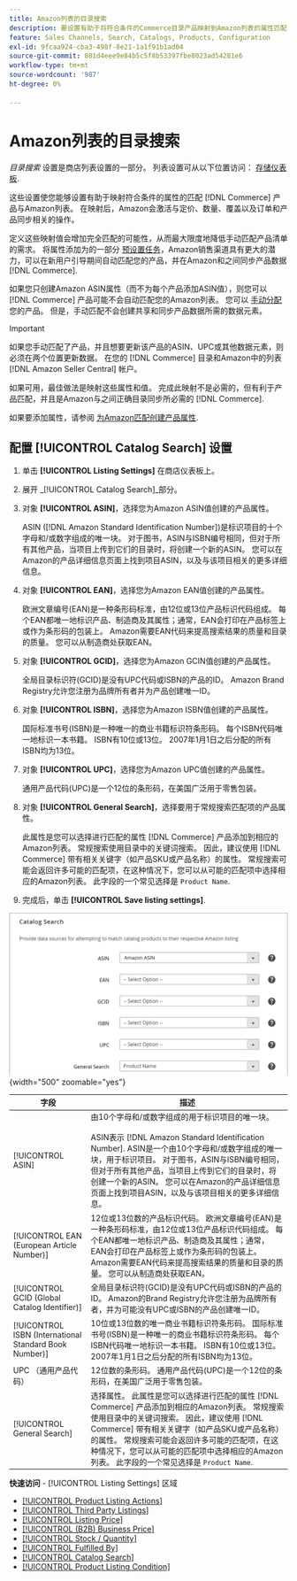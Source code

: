 ```yaml
---
title: Amazon列表的目录搜索
description: 要设置有助于将符合条件的Commerce目录产品映射到Amazon列表的属性匹配，请更新“目录搜索”设置。
feature: Sales Channels, Search, Catalogs, Products, Configuration
exl-id: 9fcaa924-cba3-498f-8e21-1a1f91b1ad04
source-git-commit: 801d4eee9e84b5c5f8b53397fbe8023ad54281e6
workflow-type: tm+mt
source-wordcount: '987'
ht-degree: 0%

---
```


# Amazon列表的目录搜索

_目录搜索_ 设置是商店列表设置的一部分。 列表设置可从以下位置访问： [存储仪表板](./amazon-store-dashboard.md).

这些设置使您能够设置有助于映射符合条件的属性的匹配 [!DNL Commerce] 产品与Amazon列表。 在映射后，Amazon会激活与定价、数量、覆盖以及订单和产品同步相关的操作。

定义这些映射值会增加完全匹配的可能性，从而最大限度地降低手动匹配产品清单的需求。 将属性添加为的一部分 [预设置任务](./amazon-pre-setup-tasks.md)，Amazon销售渠道具有更大的潜力，可以在新用户引导期间自动匹配您的产品，并在Amazon和之间同步产品数据 [!DNL Commerce].

如果您只创建Amazon ASIN属性（而不为每个产品添加ASIN值），则您可以 [!DNL Commerce] 产品可能不会自动匹配您的Amazon列表。 您可以 [手动分配](./creating-assigning-catalog-products.md) 您的产品。 但是，手动匹配不会创建共享和同步产品数据所需的数据元素。

>[!IMPORTANT]
>
>如果您手动匹配了产品，并且想要更新该产品的ASIN、UPC或其他数据元素，则必须在两个位置更新数据。 在您的 [!DNL Commerce] 目录和Amazon中的列表 [!DNL Amazon Seller Central] 帐户。

如果可用，最佳做法是映射这些属性和值。 完成此映射不是必需的，但有利于产品匹配，并且是Amazon与之间正确目录同步所必需的 [!DNL Commerce].

如果要添加属性，请参阅 [为Amazon匹配创建产品属性](./ob-creating-magento-attributes.md).

## 配置 [!UICONTROL Catalog Search] 设置

1. 单击 **[!UICONTROL Listing Settings]** 在商店仪表板上。

1. 展开 _[!UICONTROL Catalog Search]_部分。

1. 对象 **[!UICONTROL ASIN]**，选择您为Amazon ASIN值创建的产品属性。

   ASIN ([!DNL Amazon Standard Identification Number])是标识项目的十个字母和/或数字组成的唯一块。 对于图书，ASIN与ISBN编号相同，但对于所有其他产品，当项目上传到它们的目录时，将创建一个新的ASIN。 您可以在Amazon的产品详细信息页面上找到项目ASIN，以及与该项目相关的更多详细信息。

1. 对象 **[!UICONTROL EAN]**，选择您为Amazon EAN值创建的产品属性。

   欧洲文章编号(EAN)是一种条形码标准，由12位或13位产品标识代码组成。 每个EAN都唯一地标识产品、制造商及其属性；通常，EAN会打印在产品标签上或作为条形码的包装上。 Amazon需要EAN代码来提高搜索结果的质量和目录的质量。 您可以从制造商处获取EAN。

1. 对象 **[!UICONTROL GCID]**，选择您为Amazon GCIN值创建的产品属性。

   全局目录标识符(GCID)是没有UPC代码或ISBN的产品的ID。 Amazon Brand Registry允许您注册为品牌所有者并为产品创建唯一ID。

1. 对象 **[!UICONTROL ISBN]**，选择您为Amazon ISBN值创建的产品属性。

   国际标准书号(ISBN)是一种唯一的商业书籍标识符条形码。 每个ISBN代码唯一地标识一本书籍。 ISBN有10位或13位。 2007年1月1日之后分配的所有ISBN均为13位。

1. 对象 **[!UICONTROL UPC]**，选择您为Amazon UPC值创建的产品属性。

   通用产品代码(UPC)是一个12位的条形码，在美国广泛用于零售包装。

1. 对象 **[!UICONTROL General Search]**，选择要用于常规搜索匹配项的产品属性。

   此属性是您可以选择进行匹配的属性 [!DNL Commerce] 产品添加到相应的Amazon列表。 常规搜索使用目录中的关键词搜索。 因此，建议使用 [!DNL Commerce] 带有相关关键字（如产品SKU或产品名称）的属性。 常规搜索可能会返回许多可能的匹配项，在这种情况下，您可以从可能的匹配项中选择相应的Amazon列表。 此字段的一个常见选择是 `Product Name`.

1. 完成后，单击 **[!UICONTROL Save listing settings]**.

![目录搜索](assets/amazon-catalog-search.png){width="500" zoomable="yes"}

| 字段 | 描述 |
|--------------------------------------------------------|--------------------------------------------------------------------------------------------------------------------------------------------------------------------------------------------------------------------------------------------------------------------------------------------------------------------------------------------------------------------------------------------------------------------------------------------------------------------------------------------------------------------------------------|
| [!UICONTROL ASIN] | 由10个字母和/或数字组成的用于标识项目的唯一块。<br><br>ASIN表示 [!DNL Amazon Standard Identification Number]. ASIN是一个由10个字母和/或数字组成的唯一块，用于标识项目。 对于图书，ASIN与ISBN编号相同，但对于所有其他产品，当项目上传到它们的目录时，将创建一个新的ASIN。 您可以在Amazon的产品详细信息页面上找到项目ASIN，以及与该项目相关的更多详细信息。 |
| [!UICONTROL EAN (European Article Number)] | 12位或13位数的产品标识代码。 欧洲文章编号(EAN)是一种条形码标准，由12位或13位产品标识代码组成。 每个EAN都唯一地标识产品、制造商及其属性；通常，EAN会打印在产品标签上或作为条形码的包装上。 Amazon需要EAN代码来提高搜索结果的质量和目录的质量。 您可以从制造商处获取EAN。 |
| [!UICONTROL GCID (Global Catalog Identifier)] | 全局目录标识符(GCID)是没有UPC代码或ISBN的产品的ID。 Amazon的Brand Registry允许您注册为品牌所有者，并为可能没有UPC或ISBN的产品创建唯一ID。 |
| [!UICONTROL ISBN (International Standard Book Number)] | 10位或13位数的唯一商业书籍标识符条形码。 国际标准书号(ISBN)是一种唯一的商业书籍标识符条形码。 每个ISBN代码唯一地标识一本书籍。 ISBN有10位或13位。 2007年1月1日之后分配的所有ISBN均为13位。 |
| UPC （通用产品代码） | 12位数的条形码。 通用产品代码(UPC)是一个12位的条形码，在美国广泛用于零售包装。 |
| [!UICONTROL General Search] | 选择属性。 此属性是您可以选择进行匹配的属性 [!DNL Commerce] 产品添加到相应的Amazon列表。 常规搜索使用目录中的关键词搜索。 因此，建议使用 [!DNL Commerce] 带有相关关键字（如产品SKU或产品名称）的属性。 常规搜索可能会返回许多可能的匹配项，在这种情况下，您可以从可能的匹配项中选择相应的Amazon列表。 此字段的一个常见选择是 `Product Name`. |

**快速访问** - [!UICONTROL Listing Settings] 区域

- [[!UICONTROL Product Listing Actions]](./product-listing-actions.md)
- [[!UICONTROL Third Party Listings]](./third-party-listing-settings.md)
- [[!UICONTROL Listing Price]](./listing-price.md)
- [[!UICONTROL (B2B) Business Price]](./business-pricing.md)
- [[!UICONTROL Stock / Quantity]](./stock-quantity.md)
- [[!UICONTROL Fulfilled By]](./fulfilled-by.md)
- [[!UICONTROL Catalog Search]](./catalog-search.md)
- [[!UICONTROL Product Listing Condition]](./product-listing-condition.md)
